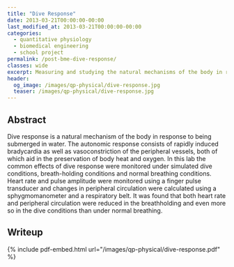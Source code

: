 ```yaml
---
title: "Dive Response"
date: 2013-03-21T00:00:00-00:00
last_modified_at: 2013-03-21T00:00:00-00:00
categories:
  - quantitative physiology
  - biomedical engineering
  - school project
permalink: /post-bme-dive-response/
classes: wide
excerpt: Measuring and studying the natural mechanisms of the body in response to being submerged in water.
header:
  og_image: /images/qp-physical/dive-response.jpg
  teaser: /images/qp-physical/dive-response.jpg
---
```


## Abstract

Dive response is a natural mechanism of the body in response to being submerged in water. The autonomic response consists of rapidly induced bradycardia as well as vasoconstriction of the peripheral vessels, both of which aid in the preservation of body heat and oxygen. In this lab the common effects of dive response were monitored under simulated dive conditions, breath-holding conditions and normal breathing conditions. Heart rate and pulse amplitude were monitored using a finger pulse transducer and changes in peripheral circulation were calculated using a sphygmomanometer and a respiratory belt. It was found that both heart rate and peripheral circulation were reduced in the breathholding and even more so in the dive conditions than under normal breathing.

## Writeup

{% include pdf-embed.html url="/images/qp-physical/dive-response.pdf" %}
